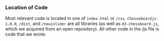 ### Location of Code

Most relevant code is located in one of `index.html` or `/css`. `Chesseboardjs-1.0.0`, `/dist`, and `/nouislider` are
all libraries (as well as `d3-chessboard.js`, which we acquired from an open repository). All other code in the /js file
is code that we wrote.